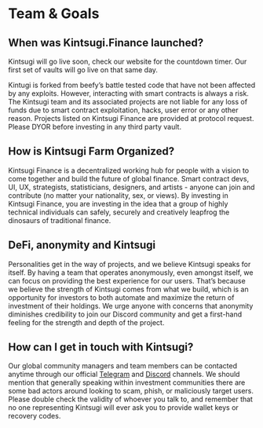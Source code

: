 # Team & Goals

## When was Kintsugi.Finance launched?

Kintsugi will go live soon, check our website for the countdown timer. Our first set of vaults will go live on that same day.

Kintugi is forked from beefy’s battle tested code that have not been affected by any exploits. However, interacting with smart contracts is always a risk. The Kintsugi team and its associated projects are not liable for any loss of funds due to smart contract exploitation, hacks, user error or any other reason.
Projects listed on Kintsugi Finance are provided at protocol request. Please DYOR before investing in any third party vault.

## How is Kintsugi Farm Organized?

Kintsugi Finance is a decentralized working hub for people with a vision to come together and build the future of global finance. Smart contract devs, UI, UX, strategists, statisticians, designers, and artists - anyone can join and contribute (no matter your nationality, sex, or views). By investing in Kintsugi Finance, you are investing in the idea that a group of highly technical individuals can safely, securely and creatively leapfrog the dinosaurs of traditional finance.


## DeFi, anonymity and Kintsugi

Personalities get in the way of projects, and we believe Kintsugi speaks for itself. By having a team that operates anonymously, even amongst itself, we can focus on providing the best experience for our users. That’s because we believe the strength of Kintsugi comes from what we build, which is an opportunity for investors to both automate and maximize the return of investment of their holdings. We urge anyone with concerns that anonymity diminishes credibility to join our Discord community and get a first-hand feeling for the strength and depth of the project.

## How can I get in touch with Kintsugi?

Our global community managers and team members can be contacted anytime through our official [Telegram](https://t.me/kintsugifinance) and [Discord](https://discord.gg/yq8wfHd) channels. We should mention that generally speaking within investment communities there are some bad actors around looking to scam, phish, or maliciously target users. Please double check the validity of whoever you talk to, and remember that no one representing Kintsugi will ever ask you to provide wallet keys or recovery codes.
